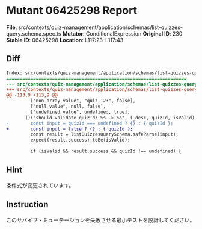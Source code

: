 # Mutant 06425298 Report

**File**: src/contexts/quiz-management/application/schemas/list-quizzes-query.schema.spec.ts
**Mutator**: ConditionalExpression
**Original ID**: 230
**Stable ID**: 06425298
**Location**: L117:23–L117:43

## Diff

```diff
Index: src/contexts/quiz-management/application/schemas/list-quizzes-query.schema.spec.ts
===================================================================
--- src/contexts/quiz-management/application/schemas/list-quizzes-query.schema.spec.ts	original
+++ src/contexts/quiz-management/application/schemas/list-quizzes-query.schema.spec.ts	mutated #230
@@ -113,9 +113,9 @@
         ["non-array value", "quiz-123", false],
         ["null value", null, false],
         ["undefined value", undefined, true],
       ])("should validate quizId: %s -> %s", (_desc, quizId, isValid) => {
-        const input = quizId === undefined ? {} : { quizId };
+        const input = false ? {} : { quizId };
         const result = listQuizzesQuerySchema.safeParse(input);
         expect(result.success).toBe(isValid);
 
         if (isValid && result.success && quizId !== undefined) {
```

## Hint

条件式が変更されています。

## Instruction

このサバイブ・ミューテーションを失敗させる最小テストを設計してください。

